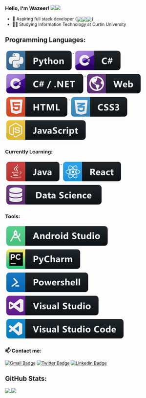 ### Hello, I'm Wazeer! <img src="https://media.giphy.com/media/hvRJCLFzcasrR4ia7z/giphy.gif" width="30px"><img src="https://media.giphy.com/media/KzJkzjggfGN5Py6nkT/giphy.gif" width="30px"> 


- 🔭 Aspiring full stack developer {<img align="center" src="https://media.giphy.com/media/wboL3kaEe59AOitkjs/giphy.gif" width="95px"><img align="center" src="https://media.giphy.com/media/nDeSg6tlNExLwy6fSZ/giphy.gif" width="25px"><img align="center" src="https://media.giphy.com/media/KBzfmrbqwmBe63G3QM/giphy.gif" width="95px">}
- :man_student: Studying Information Technology at Curtin University

## Programming Languages:

  <a href="#">
    <img src="https://github.com/MikeCodesDotNET/ColoredBadges/blob/master/svg/dev/languages/python.svg" alt="python" style="vertical-align:top; margin:6px 4px">
  </a>  

  <a href="#">
    <img src="https://github.com/MikeCodesDotNET/ColoredBadges/blob/master/svg/dev/languages/csharp.svg" alt="csharp" style="vertical-align:top; margin:6px 4px">
  </a>  

   <a href="#">
    <img src="https://github.com/MikeCodesDotNET/ColoredBadges/blob/master/svg/dev/languages/csharp_dotnet.svg" alt="csharp_dotnet" style="vertical-align:top; margin:6px 4px">
  </a>  
  
   <a href="#">
    <img src="https://github.com/MikeCodesDotNET/ColoredBadges/blob/master/svg/dev/misc/web.svg" alt="web" style="vertical-align:top; margin:6px 4px">
  </a>  

  
   <a href="#">
    <img src="https://github.com/MikeCodesDotNET/ColoredBadges/blob/master/svg/dev/languages/html.svg" alt="html" style="vertical-align:top; margin:6px 4px">
  </a>  
  
   <a href="#">
    <img src="https://github.com/MikeCodesDotNET/ColoredBadges/blob/master/svg/dev/languages/css3.svg" alt="css3" style="vertical-align:top; margin:6px 4px">
  </a>  
  
  <a href="#">
    <img src="https://github.com/MikeCodesDotNET/ColoredBadges/blob/master/svg/dev/languages/js.svg" alt="js" style="vertical-align:top; margin:6px 4px">
  </a> 

### Currently Learning:

  <a href="#">
    <img src="https://github.com/MikeCodesDotNET/ColoredBadges/blob/master/svg/dev/languages/java.svg" alt="java" style="vertical-align:top; margin:6px 4px">
  </a>  
  
   <a href="#">
    <img src="https://github.com/MikeCodesDotNET/ColoredBadges/blob/master/svg/dev/frameworks/react.svg" alt="react" style="vertical-align:top; margin:6px 4px">
  </a>  
  
   <a href="#">
    <img src="https://github.com/MikeCodesDotNET/ColoredBadges/blob/master/svg/dev/misc/datascience.svg" alt="datascience" style="vertical-align:top; margin:6px 4px">
  </a>  
  
### Tools:

  <a href="#">
    <img src="https://github.com/MikeCodesDotNET/ColoredBadges/blob/master/svg/dev/tools/android_studio.svg" alt="android_studio" style="vertical-align:top; margin:6px 4px">
  </a> 
  
  <a href="#">
    <img src="https://github.com/MikeCodesDotNET/ColoredBadges/blob/master/svg/dev/tools/jetbrains_pycharm.svg" alt="jetbrains_pycharm" style="vertical-align:top; margin:6px 4px">
  </a> 
  
  <a href="#">
    <img src="https://github.com/MikeCodesDotNET/ColoredBadges/blob/master/svg/dev/tools/powershell.svg" alt="powershell" style="vertical-align:top; margin:6px 4px">
  </a> 

  <a href="#">
    <img src="https://github.com/MikeCodesDotNET/ColoredBadges/blob/master/svg/dev/tools/visualstudio.svg" alt="visualstudio" style="vertical-align:top; margin:6px 4px">
  </a> 
  
  <a href="#">
    <img src="https://github.com/MikeCodesDotNET/ColoredBadges/blob/master/svg/dev/tools/visualstudio_code.svg" alt="visualstudio_code" style="vertical-align:top; margin:6px 4px">
  </a> 

  

### 📫 Contact me:

[![Gmail Badge](https://img.shields.io/badge/-wchadun@gmail.com-c14438?style=flat-square&logo=Gmail&logoColor=white&link=mailto:wchadun@gmail.com)](mailto:wchadun@gmail.com)
[![Twitter Badge](https://img.shields.io/badge/-@waseryer-1ca0f1?style=flat-square&labelColor=1ca0f1&logo=twitter&logoColor=white&link=https://twitter.com/waseryer)](https://twitter.com/waseryer) 
[![Linkedin Badge](https://img.shields.io/badge/-wazeerchadun-blue?style=flat-square&logo=Linkedin&logoColor=white&link=https://https://www.linkedin.com/in/wazeerchadun//)](https://www.linkedin.com/in/wazeerchadun//) 

## GitHub Stats:

<a href="https://github.com/anuraghazra/github-readme-stats">
  <img align="center" src="https://github-readme-stats.anuraghazra1.vercel.app/api/top-langs/?username=c9Dubz&layout=compact&theme=radical" />
  
  <a href="#">
    <img align="center" src="https://media.giphy.com/media/cUAGuLiEcTBwRfkAQq/giphy.gif" width="220px">
  </a> 
  
</a>
